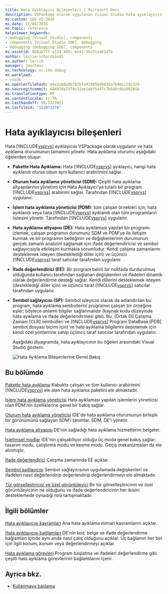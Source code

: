 ```yaml
---
title: Hata Ayıklayıcı Bileşenleri | Microsoft Docs
description: VSPackage olarak uygulanan Visual Studio hata ayıklayıcısı tarafından yönetilen bir hata ayıklama oturumunun öğelerini öğrenin.
ms.custom: SEO-VS-2020
ms.date: 11/04/2016
ms.topic: reference
helpviewer_keywords:
- debugging [Visual Studio], components
- components [Visual Studio SDK], debugging
- debugging [Debugging SDK], components
ms.assetid: 8b8ab77f-a134-495c-be42-3bc51aa62dfb
author: leslierichardson95
ms.author: lerich
manager: jmartens
ms.technology: vs-ide-debug
ms.workload:
- vssdk
ms.openlocfilehash: d4e2eb0e0b702bfa97485bd943da7b9dcc59c328
ms.sourcegitcommit: 68897da7d74c31ae1ebf5d47c7b5ddc9b108265b
ms.translationtype: MT
ms.contentlocale: tr-TR
ms.lasthandoff: 08/13/2021
ms.locfileid: "122073376"
---
```

# <a name="debugger-components"></a>Hata ayıklayıcısı bileşenleri
Hata [!INCLUDE[vsprvs](../../code-quality/includes/vsprvs_md.md)] ayıklayıcısı VSPackage olarak uygulanır ve hata ayıklama oturumunun tamamını yönetir. Hata ayıklama oturumu aşağıdaki öğelerden oluşur:

- **Pakette Hata Ayıklama:** Hata [!INCLUDE[vsprvs](../../code-quality/includes/vsprvs_md.md)] ayıklayıcı, hangi hata ayıklandı olursa olsun aynı kullanıcı arabirimini sağlar.

- **Oturum hata ayıklama yöneticisi (SDM):** Çeşitli hata ayıklama altyapılarının yönetimi için Hata Ayıklayıcı'ya tutarlı bir program [!INCLUDE[vsprvs](../../code-quality/includes/vsprvs_md.md)] arabirimi sağlar. Tarafından [!INCLUDE[vsprvs](../../code-quality/includes/vsprvs_md.md)] uygulanır.

- **İşlem hata ayıklama yöneticisi (PDM):** tüm çalışan örnekleri için, hata ayıklandı veya hata [!INCLUDE[vsprvs](../../code-quality/includes/vsprvs_md.md)] ayıklandı olan tüm programların listesini yönetir. Tarafından [!INCLUDE[vsprvs](../../code-quality/includes/vsprvs_md.md)] uygulanır.

- **Hata ayıklama altyapısı (DE):** Hata ayıklaması yapılan bir programı izlemek, çalışan programın durumunu SDM ve PDM'ye ile iletişim kurmak ve bir programın belleğinin ve değişkenlerinin durumunun gerçek zamanlı analizini sağlamak için ifade değerlendiricisi ve sembol sağlayıcısıyla etkileşim kurmakla sorumludur. Kendi çalışma zamanlarını desteklemek isteyen (desteklediği diller için) ve üçüncü [!INCLUDE[vsprvs](../../code-quality/includes/vsprvs_md.md)] taraf satıcılar tarafından uygulanır.

- **İfade değerlendirici (EE):** Bir program belirli bir noktada durdurulmuş olduğunda kullanıcı tarafından sağlanan değişkenleri ve ifadeleri dinamik olarak değerlendirme desteği sağlar. Kendi dillerini desteklemek isteyen (desteklediği diller için) ve üçüncü taraf [!INCLUDE[vsprvs](../../code-quality/includes/vsprvs_md.md)] satıcılar tarafından uygulanır.

- **Sembol sağlayıcısı (SP):** Sembol işleyicisi olarak da adlandırılan bu program, hata ayıklama sembollerini programın çalışan bir örneğine eşler; böylece anlamlı bilgiler sağlanmalıdır (kaynak kodu düzeyinde hata ayıklama ve ifade değerlendirmesi gibi). Bu, (Ortak Dil Çalışma Zamanı [CLR] sembolleri ve [!INCLUDE[vsprvs](../../code-quality/includes/vsprvs_md.md)] Program DataBase [PDB] sembol dosyası biçimi için) ve hata ayıklama bilgilerini depolamak için kendi özel yöntemine sahip üçüncü taraf satıcılar tarafından uygulanır.

  Aşağıdaki diyagramda, hata ayıklayıcının bu öğeleri arasındaki Visual Studio gösterir.

  ![Hata Ayıklama Bileşenlerine Genel Bakış](../../extensibility/debugger/media/dbugcompovrview.gif "DBugCompOvrview")

## <a name="in-this-section"></a>Bu bölümde
 [Pakette hata ayıklama](../../extensibility/debugger/debug-package.md) Kabukta çalışan ve tüm kullanıcı arabirimini [!INCLUDE[vsprvs](../../code-quality/includes/vsprvs_md.md)] ele alan hata ayıklama paketini ele almaktadır.

 [İşlem hata ayıklama yöneticisi](../../extensibility/debugger/process-debug-manager.md) Hata ayıklaması yapılan işlemlerin yöneticisi olan PDM'nin özelliklerine genel bir bakış sağlar.

 [Oturum hata ayıklama yöneticisi](../../extensibility/debugger/session-debug-manager.md) IDE'de hata ayıklama oturumunun birleşik bir görünümünü sağlayan SDM'i tanımlar. SDM, DE'i yönetir.

 [Hata ayıklama altyapısı](../../extensibility/debugger/debug-engine.md) DE'nin sağladığı hata ayıklama hizmetlerini belgeler.

 [İşletimsel modlar](../../extensibility/debugger/operational-modes.md) IDE'nin çalışabiliyor olduğu üç moda genel bakış sağlar: tasarım modu, çalıştırma modu ve kesme modu. Geçiş mekanizmaları da ele alınmıştır.

 [İfade değerlendirici](../../extensibility/debugger/expression-evaluator.md) Çalışma zamanında EE açıklar.

 [Sembol sağlayıcısı](../../extensibility/debugger/symbol-provider.md) Sembol sağlayıcısının uygulamada değişkenleri ve ifadeleri nasıl değerlendirip değerlendirip değerlendirmeyi ele almaktadır.

 [Tür görselleştiricisi ve özel görüntüleyici](../../extensibility/debugger/type-visualizer-and-custom-viewer.md) Bir tür görselleştiricinin ve özel görüntüleyicinin ne olduğunu ve ifade değerlendiricinin her ikisini desteklemede oynadığı rolü tartışmaktadır.

## <a name="related-sections"></a>İlgili bölümler
 [Hata ayıklayıcısı kavramları](../../extensibility/debugger/debugger-concepts.md) Ana hata ayıklama mimari kavramlarını açıklar.

 [Hata ayıklayıcısı bağlamları](../../extensibility/debugger/debugger-contexts.md) DE'nin kod, belge ve ifade değerlendirme bağlamları içinde aynı anda nasıl çalış olduğunu açıklar. Üç bağlamın her biri için ilgili konum, konum veya değerlendirmeyi açıklar.

 [Hata ayıklama görevleri](../../extensibility/debugger/debugging-tasks.md) Program başlatma ve ifadeleri değerlendirme gibi çeşitli hata ayıklama görevlerinin bağlantılarını içerir.

## <a name="see-also"></a>Ayrıca bkz.
- [Kullanmaya başlama](../../extensibility/debugger/getting-started-with-debugger-extensibility.md)
